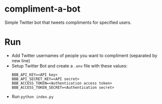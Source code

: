 # compliment-a-bot
Simple Twitter bot that tweets compliments for specified users.

# Run
- Add Twitter usernames of people you want to compliment (separated by new line)
- Setup Twitter Bot and create a `.env` file with these values:
  ```
  BBB_API_KEY=<API key>
  BBB_API_SECRET_KEY=<API secret>
  BBB_ACCESS_TOKEN=<Authentication access token>
  BBB_ACCESS_TOKEN_SECRET=<Authentication secret>
  ```
- Run `python index.py`
